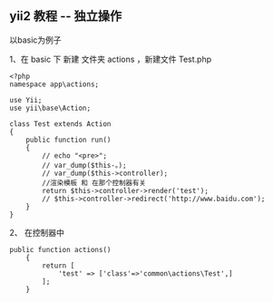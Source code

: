 ## yii2 教程 -- 独立操作

以basic为例子

1、在 basic 下 新建 文件夹 actions ，新建文件 Test.php

	<?php
	namespace app\actions;

	use Yii;
	use yii\base\Action;

	class Test extends Action
	{
	    public function run()
	    {	
	    	// echo "<pre>";
	    	// var_dump($this-。);
	    	// var_dump($this->controller);
	    	//渲染模板 和 在那个控制器有关
	        return $this->controller->render('test');
	        // $this->controller->redirect('http://www.baidu.com');
	    }
	}

2、 在控制器中

	public function actions()
		{
		    return [
		        'test' => ['class'=>'common\actions\Test',]
		    ];
		}